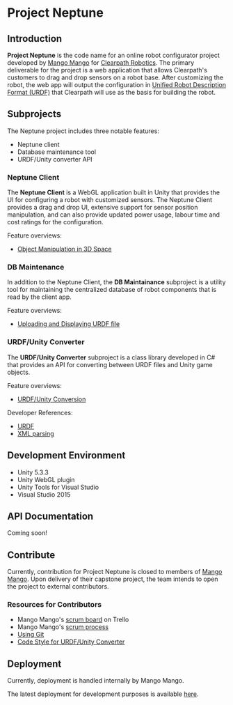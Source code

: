 # Project Neptune

## Introduction

**Project Neptune** is the code name for an online robot configurator project developed by [Mango Mango](https://github.com/MangoMangoDevelopment/neptune/wiki/Mango-Mango) for [Clearpath Robotics](http://www.clearpathrobotics.com/).  The primary deliverable for the project is a web application that allows Clearpath's customers to drag and drop sensors on a robot base.  After customizing the robot, the web app will output the configuration in [Unified Robot Description Format (URDF)](http://wiki.ros.org/urdf) that Clearpath will use as the basis for building the robot.

## Subprojects

The Neptune project includes three notable features:

* Neptune client
* Database maintenance tool
* URDF/Unity converter API

### Neptune Client

The **Neptune Client** is a WebGL application built in Unity that provides the UI for configuring a robot with customized sensors.  The Neptune Client provides a drag and drop UI, extensive support for sensor position manipulation, and can also provide updated power usage, labour time and cost ratings for the configuration.

Feature overviews:

* [Object Manipulation in 3D Space](https://github.com/MangoMangoDevelopment/neptune/wiki/FEATURE:-Object-Manipulation-in-3D-Space)

### DB Maintenance

In addition to the Neptune Client, the **DB Maintainance** subproject is a utility tool for maintaining the centralized database of robot components that is read by the client app.

Feature overviews:

* [Uploading and Displaying URDF file](https://github.com/MangoMangoDevelopment/neptune/wiki/Uploading-and-Displaying-URDF-file)

### URDF/Unity Converter

The **URDF/Unity Converter** subproject is a class library developed in C# that provides an API for converting between URDF files and Unity game objects.

Feature overviews:

* [URDF/Unity Conversion](https://github.com/MangoMangoDevelopment/neptune/wiki/FEATURE:-URDF-Unity-Conversion)

Developer References:

* [URDF](https://github.com/MangoMangoDevelopment/neptune/wiki/URDF)
* [XML parsing](https://github.com/MangoMangoDevelopment/neptune/wiki/XML-Parsing)

## Development Environment

* Unity 5.3.3
* Unity WebGL plugin
* Unity Tools for Visual Studio
* Visual Studio 2015

## API Documentation

Coming soon!

## Contribute

Currently, contribution for Project Neptune is closed to members of [Mango Mango](https://github.com/MangoMangoDevelopment/neptune/wiki/Mango-Mango).  Upon delivery of their capstone project, the team intends to open the project to external contributors.

### Resources for Contributors

* Mango Mango's [scrum board](https://trello.com/b/hpg9uP95/neptune) on Trello
* Mango Mango's [scrum process](https://github.com/MangoMangoDevelopment/neptune/wiki/Scrum-Process)
* [Using Git](https://github.com/MangoMangoDevelopment/neptune/wiki/Git-Workflow)
* [Code Style for URDF/Unity Converter](https://github.com/MangoMangoDevelopment/neptune/wiki/Code-Style)

## Deployment

Currently, deployment is handled internally by Mango Mango.

The latest deployment for development purposes is available [here](http://ec2-54-148-182-29.us-west-2.compute.amazonaws.com/).